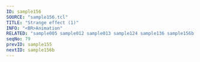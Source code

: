 ```yaml
---
ID: sample156
SOURCE: "sample156.tcl"
TITLE: "Strange effect (1)"
INFO: "<BR>Animation"
RELATED: "sample005 sample012 sample013 sample124 sample136 sample156b sample161"
seqNo: 79
prevID: sample155
nextID: sample156b
---
```

